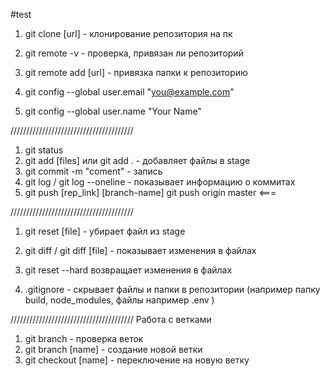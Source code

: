 #test

1. git clone [url] - клонирование репозитория на пк
2. git remote -v - проверка, привязан ли репозиторий
3. git remote add [url] - привязка папки к репозиторию

4. git config --global user.email "you@example.com"
5. git config --global user.name "Your Name"

///////////////////////////////////////

1. git status
2. git add [files] или git add . - добавляет файлы в stage
3. git commit -m "coment" - запись
4. git log / git log --oneline - показывает информацию о коммитах
5. git push [rep_link] [branch-name]
   git push origin master <===

///////////////////////////////////////

1. git reset [file] - убирает файл из stage
2. git diff / git diff [file] - показывает изменения в файлах
3. git reset --hard возвращает изменения в файлах

4. .gitignore - скрывает файлы и папки в репозитории (например папку build, node_modules, файлы например .env )

/////////////////////////////////////// Работа с ветками

1. git branch - проверка веток
2. git branch [name] - создание новой ветки
3. git checkout [name] - переключение на новую ветку
